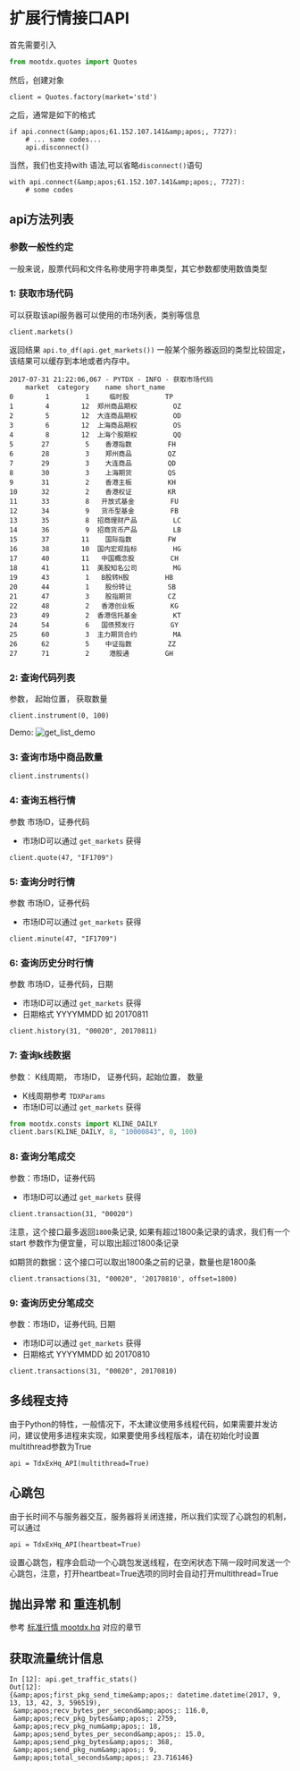
# 扩展行情接口API

首先需要引入

```python
from mootdx.quotes import Quotes
```

然后，创建对象

```
client = Quotes.factory(market='std')

```

之后，通常是如下的格式

```
if api.connect(&amp;apos;61.152.107.141&amp;apos;, 7727):
    # ... same codes...
    api.disconnect()

```

当然，我们也支持with 语法,可以省略`disconnect()`语句

```
with api.connect(&amp;apos;61.152.107.141&amp;apos;, 7727):
    # some codes

```

## api方法列表

### 参数一般性约定

一般来说，股票代码和文件名称使用字符串类型，其它参数都使用数值类型

### 1: 获取市场代码

可以获取该api服务器可以使用的市场列表，类别等信息

```
client.markets()
```

返回结果 `api.to_df(api.get_markets())` 一般某个服务器返回的类型比较固定，该结果可以缓存到本地或者内存中。

```
2017-07-31 21:22:06,067 - PYTDX - INFO - 获取市场代码
    market  category    name short_name
0        1         1     临时股         TP
1        4        12  郑州商品期权         OZ
2        5        12  大连商品期权         OD
3        6        12  上海商品期权         OS
4        8        12  上海个股期权         QQ
5       27         5    香港指数         FH
6       28         3    郑州商品         QZ
7       29         3    大连商品         QD
8       30         3    上海期货         QS
9       31         2    香港主板         KH
10      32         2    香港权证         KR
11      33         8   开放式基金         FU
12      34         9   货币型基金         FB
13      35         8  招商理财产品         LC
14      36         9  招商货币产品         LB
15      37        11    国际指数         FW
16      38        10  国内宏观指标         HG
17      40        11   中国概念股         CH
18      41        11  美股知名公司         MG
19      43         1   B股转H股         HB
20      44         1    股份转让         SB
21      47         3    股指期货         CZ
22      48         2   香港创业板         KG
23      49         2  香港信托基金         KT
24      54         6   国债预发行         GY
25      60         3  主力期货合约         MA
26      62         5    中证指数         ZZ
27      71         2     港股通         GH

```

### 2: 查询代码列表

参数， 起始位置， 获取数量

```
client.instrument(0, 100)

```

Demo: <img alt="get_list_demo" src="assets/mootdx_exhq-bf0d0.png"/>

### 3: 查询市场中商品数量

```
client.instruments()

```

### 4: 查询五档行情

参数 市场ID，证券代码

- 市场ID可以通过 `get_markets` 获得

```
client.quote(47, "IF1709")

```

### 5: 查询分时行情

参数 市场ID，证券代码

- 市场ID可以通过 `get_markets` 获得

```
client.minute(47, "IF1709")

```

### 6: 查询历史分时行情

参数 市场ID，证券代码，日期

- 市场ID可以通过 `get_markets` 获得
- 日期格式 YYYYMMDD 如 20170811

```
client.history(31, "00020", 20170811)

```

### 7: 查询k线数据

参数： K线周期， 市场ID， 证券代码，起始位置， 数量

- K线周期参考 `TDXParams`
- 市场ID可以通过 `get_markets` 获得

```python
from mootdx.consts import KLINE_DAILY
client.bars(KLINE_DAILY, 8, "10000843", 0, 100)

```

### 8: 查询分笔成交

参数：市场ID，证券代码

- 市场ID可以通过 `get_markets` 获得

```
client.transaction(31, "00020")
```

注意，这个接口最多返回`1800`条记录, 如果有超过1800条记录的请求，我们有一个start 参数作为便宜量，可以取出超过1800条记录

如期货的数据：这个接口可以取出1800条之前的记录，数量也是1800条

```
client.transactions(31, "00020", '20170810', offset=1800)
```

### 9: 查询历史分笔成交

参数：市场ID，证券代码, 日期

- 市场ID可以通过 `get_markets` 获得
- 日期格式 YYYYMMDD 如 20170810

```
client.transactions(31, "00020", 20170810)

```

## 多线程支持

由于Python的特性，一般情况下，不太建议使用多线程代码，如果需要并发访问，建议使用多进程来实现，如果要使用多线程版本，请在初始化时设置multithread参数为True

```
api = TdxExHq_API(multithread=True)

```

## 心跳包

由于长时间不与服务器交互，服务器将关闭连接，所以我们实现了心跳包的机制，可以通过

```
api = TdxExHq_API(heartbeat=True)

```

设置心跳包，程序会启动一个心跳包发送线程，在空闲状态下隔一段时间发送一个心跳包，注意，打开heartbeat=True选项的同时会自动打开multithread=True

## 抛出异常 和 重连机制

参考 [标准行情 mootdx.hq](mootdx_hq.html) 对应的章节

## 获取流量统计信息

```
In [12]: api.get_traffic_stats()
Out[12]:
{&amp;apos;first_pkg_send_time&amp;apos;: datetime.datetime(2017, 9, 13, 13, 42, 3, 596519),
 &amp;apos;recv_bytes_per_second&amp;apos;: 116.0,
 &amp;apos;recv_pkg_bytes&amp;apos;: 2759,
 &amp;apos;recv_pkg_num&amp;apos;: 18,
 &amp;apos;send_bytes_per_second&amp;apos;: 15.0,
 &amp;apos;send_pkg_bytes&amp;apos;: 368,
 &amp;apos;send_pkg_num&amp;apos;: 9,
 &amp;apos;total_seconds&amp;apos;: 23.716146}

```
